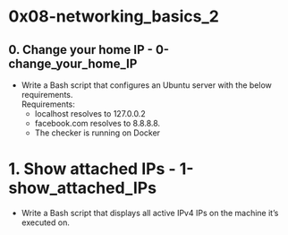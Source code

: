 # 0x08-networking_basics_2  

## 0. Change your home IP - 0-change_your_home_IP  
- Write a Bash script that configures an Ubuntu server with the below requirements.  
Requirements:  
	* localhost resolves to 127.0.0.2  
	* facebook.com resolves to 8.8.8.8.  
	* The checker is running on Docker  

# 1. Show attached IPs - 1-show_attached_IPs  
- Write a Bash script that displays all active IPv4 IPs on the machine it’s executed on.  

